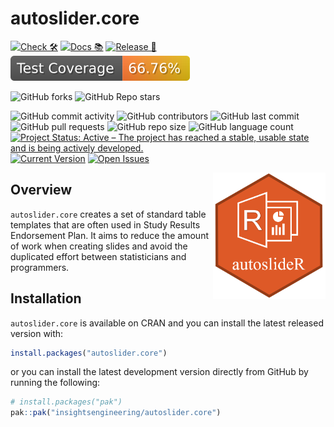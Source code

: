 # autoslider.core

<!-- start badges -->
[![Check 🛠](https://github.com/insightsengineering/autoslider.core/actions/workflows/check.yaml/badge.svg)](https://insightsengineering.github.io/autoslider.core/main/unit-test-report/)
[![Docs 📚](https://github.com/insightsengineering/autoslider.core/actions/workflows/docs.yaml/badge.svg)](https://insightsengineering.github.io/autoslider.core/)
[![Release 🎈](https://github.com/insightsengineering/autoslider.core/actions/workflows/release.yaml/badge.svg)](https://github.com/insightsengineering/autoslider.core/releases)
[![Code Coverage 📔](https://raw.githubusercontent.com/insightsengineering/autoslider.core/_xml_coverage_reports/data/main/badge.svg)](https://insightsengineering.github.io/autoslider.core/main/coverage-report/)

![GitHub forks](https://img.shields.io/github/forks/insightsengineering/autoslider.core?style=social)
![GitHub Repo stars](https://img.shields.io/github/stars/insightsengineering/autoslider.core?style=social)

![GitHub commit activity](https://img.shields.io/github/commit-activity/m/insightsengineering/autoslider.core)
![GitHub contributors](https://img.shields.io/github/contributors/insightsengineering/autoslider.core)
![GitHub last commit](https://img.shields.io/github/last-commit/insightsengineering/autoslider.core)
![GitHub pull requests](https://img.shields.io/github/issues-pr/insightsengineering/autoslider.core)
![GitHub repo size](https://img.shields.io/github/repo-size/insightsengineering/autoslider.core)
![GitHub language count](https://img.shields.io/github/languages/count/insightsengineering/autoslider.core)
[![Project Status: Active – The project has reached a stable, usable state and is being actively developed.](https://www.repostatus.org/badges/latest/active.svg)](https://www.repostatus.org/#active)
[![Current Version](https://img.shields.io/github/r-package/v/insightsengineering/autoslider.core/main?color=purple\&label=package%20version)](https://github.com/insightsengineering/autoslider.core/tree/main)
[![Open Issues](https://img.shields.io/github/issues-raw/insightsengineering/autoslider.core?color=red\&label=open%20issues)](https://github.com/insightsengineering/autoslider.core/issues?q=is%3Aissue+is%3Aopen+sort%3Aupdated-desc)
<!-- end badges -->

<img src="man/figures/autoslider_logo.png" align="right" width="180"/>

## Overview

`autoslider.core` creates a set of standard table templates that are often used in Study Results Endorsement Plan. It aims to reduce the amount of work when creating slides and avoid the duplicated effort between statisticians and programmers.

## Installation

`autoslider.core` is available on CRAN and you can install the latest released version with:

``` r
install.packages("autoslider.core")
```

or you can install the latest development version directly from GitHub by running the following:

``` r
# install.packages("pak")
pak::pak("insightsengineering/autoslider.core")
```
